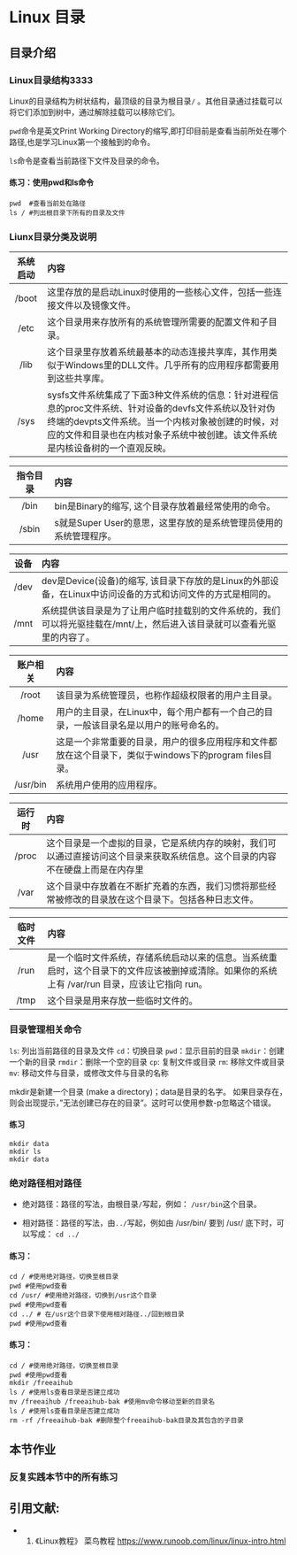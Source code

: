 # Linux 目录
## 目录介绍
### Linux目录结构3333
Linux的目录结构为树状结构，最顶级的目录为根目录`/` 。其他目录通过挂载可以将它们添加到树中，通过解除挂载可以移除它们。

`pwd`命令是英文Print Working Directory的缩写,即打印目前是查看当前所处在哪个路径,也是学习Linux第一个接触到的命令。

`ls`命令是查看当前路径下文件及目录的命令。

#### 练习：使用pwd和ls命令
```
pwd  #查看当前处在路径
ls / #列出根目录下所有的目录及文件
```

### Liunx目录分类及说明 

|系统启动|内容|
|:---:|:---|
|/boot|这里存放的是启动Linux时使用的一些核心文件，包括一些连接文件以及镜像文件。|
|/etc|这个目录用来存放所有的系统管理所需要的配置文件和子目录。|
|/lib|这个目录里存放着系统最基本的动态连接共享库，其作用类似于Windows里的DLL文件。几乎所有的应用程序都需要用到这些共享库。|
|/sys|sysfs文件系统集成了下面3种文件系统的信息：针对进程信息的proc文件系统、针对设备的devfs文件系统以及针对伪终端的devpts文件系统。当一个内核对象被创建的时候，对应的文件和目录也在内核对象子系统中被创建。该文件系统是内核设备树的一个直观反映。|

|指令目录|内容|
|:---:|:---|
|/bin|bin是Binary的缩写, 这个目录存放着最经常使用的命令。|
|/sbin|s就是Super User的意思，这里存放的是系统管理员使用的系统管理程序。|


|设备|内容|
|:---:|:---|
|/dev |dev是Device(设备)的缩写, 该目录下存放的是Linux的外部设备，在Linux中访问设备的方式和访问文件的方式是相同的。|
|/mnt|系统提供该目录是为了让用户临时挂载别的文件系统的，我们可以将光驱挂载在/mnt/上，然后进入该目录就可以查看光驱里的内容了。|


|账户相关|内容|
|:---:|:---|
|/root|该目录为系统管理员，也称作超级权限者的用户主目录。|
|/home|用户的主目录，在Linux中，每个用户都有一个自己的目录，一般该目录名是以用户的账号命名的。|
|/usr|这是一个非常重要的目录，用户的很多应用程序和文件都放在这个目录下，类似于windows下的program files目录。|
|/usr/bin|系统用户使用的应用程序。|


|运行时|内容|
|:---:|:---|
|/proc|这个目录是一个虚拟的目录，它是系统内存的映射，我们可以通过直接访问这个目录来获取系统信息。这个目录的内容不在硬盘上而是在内存里|
|/var|这个目录中存放着在不断扩充着的东西，我们习惯将那些经常被修改的目录放在这个目录下。包括各种日志文件。|

|临时文件|内容|
|:---:|:---|
|/run|是一个临时文件系统，存储系统启动以来的信息。当系统重启时，这个目录下的文件应该被删掉或清除。如果你的系统上有 /var/run 目录，应该让它指向 run。|
|/tmp|这个目录是用来存放一些临时文件的。|


### 目录管理相关命令

`ls`: 列出当前路径的目录及文件
`cd`：切换目录
`pwd`：显示目前的目录
`mkdir`：创建一个新的目录
`rmdir`：删除一个空的目录
`cp`: 复制文件或目录
`rm`: 移除文件或目录
`mv`: 移动文件与目录，或修改文件与目录的名称


mkdir是新建一个目录 (make a directory)；data是目录的名字。 如果目录存在，则会出现提示，”无法创建已存在的目录”。这时可以使用参数-p忽略这个错误。
#### 练习
```
mkdir data
mkdir ls
mkdir data
```
### 绝对路径相对路径

- 绝对路径：路径的写法，由根目录`/`写起，例如： `/usr/bin`这个目录。

- 相对路径：路径的写法，由`../`写起，例如由 /usr/bin/ 要到 /usr/ 底下时，可以写成： `cd ../`

#### 练习：
```
cd / #使用绝对路径，切换至根目录
pwd #使用pwd查看
cd /usr/ #使用绝对路径，切换到/usr这个目录
pwd #使用pwd查看
cd ../ # 在/usr这个目录下使用相对路径../回到根目录
pwd #使用pwd查看
```

#### 练习：
```
cd / #使用绝对路径，切换至根目录
pwd #使用pwd查看
mkdir /freeaihub
ls / #使用ls查看目录是否建立成功
mv /freeaihub /freeaihub-bak #使用mv命令移动至新的目录名
ls / #使用ls查看目录是否建立成功
rm -rf /freeaihub-bak #删除整个freeaihub-bak目录及其包含的子目录
```


## 本节作业
### 反复实践本节中的所有练习


## 引用文献:
- 1. 《Linux教程》 菜鸟教程 https://www.runoob.com/linux/linux-intro.html

<code title="Linux 目录" description="a" keyword="a">
